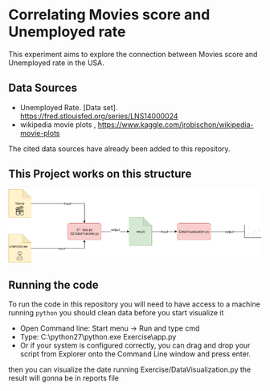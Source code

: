  
# Correlating Movies score and Unemployed rate

  This experiment aims to explore the connection between Movies score and Unemployed rate in the USA.


## Data Sources

* Unemployed Rate. [Data set]. https://fred.stlouisfed.org/series/LNS14000024
* wikipedia movie plots ,  https://www.kaggle.com/jrobischon/wikipedia-movie-plots

The cited data sources have already been added to this repository. 



## This Project  works on this structure
![System Architecture Diagram](https://github.com/moumenuisawe/Data-stewardship-Exercise/blob/master/decumentation/architecture.png "System Architecture Diagram")





## Running the code

To run the code in this repository you will need to have access to a machine running `python` 
you should clean data before you start visualize it 
* Open Command line:   Start menu -> Run  and type cmd
* Type:   C:\python27\python.exe Exercise\app.py
* Or if your system is configured correctly, you can drag and drop your 
script from Explorer onto the Command Line window and press enter.

then you can visualize the date running Exercise/DataVisualization.py
the result will gonna be in reports file
